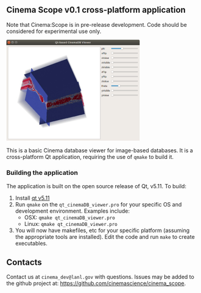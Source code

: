 ## Cinema Scope v0.1 cross-platform application

Note that Cinema:Scope is in pre-release development. Code should be considered
for experimental use only.

<img src="doc/img/cinema_scope.png" width="350">

This is a basic Cinema database viewer for image-based databases. It is
a cross-platform Qt application, requiring the use of `qmake` to build it.

### Building the application

The application is built on the open source release of Qt, v5.11. To build:

1. Install [qt v5.11](https://www.qt.io/download-qt-installer?hsCtaTracking=9f6a2170-a938-42df-a8e2-a9f0b1d6cdce%7C6cb0de4f-9bb5-4778-ab02-bfb62735f3e5) 
2. Run `qmake` on the `qt_cinemaDB_viewer.pro` for your specific OS and
development environment. Examples include:
    - OSX: `qmake qt_cinemaDB_viewer.pro`
    - Linux: `qmake qt_cinemaDB_viewer.pro`
3. You will now have makefiles, etc for your specific platform (assuming the
appropriate tools are installed). Edit the code and run `make` to create
executables.

## Contacts

Contact us at `cinema_dev@lanl.gov` with questions. Issues may be added to the
github project at: https://github.com/cinemascience/cinema_scope.
